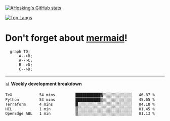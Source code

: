 [![AHosking's GitHub stats](https://github-readme-stats.vercel.app/api?username=ahosking&count_private=true&show_icons=true&theme=onedark&hide_rank=true&include_all_commits=true)](https://github.com/ahosking)

[![Top Langs](https://github-readme-stats.vercel.app/api/top-langs/?username=ahosking&layout=compact&theme=onedark)](https://github.com/ahosking)


# Don't forget about [mermaid](https://github.blog/2022-02-14-include-diagrams-markdown-files-mermaid/)!

```mermaid
  graph TD;
      A-->B;
      A-->C;
      B-->D;
      C-->D;
```
-------

📊 **Weekly development breakdown**

<!--START_SECTION:waka-->

```txt
TeX            54 mins         ███████████▓░░░░░░░░░░░░░   46.87 %
Python         53 mins         ███████████▒░░░░░░░░░░░░░   45.65 %
Terraform      4 mins          █░░░░░░░░░░░░░░░░░░░░░░░░   04.18 %
HCL            1 min           ▒░░░░░░░░░░░░░░░░░░░░░░░░   01.45 %
OpenEdge ABL   1 min           ▒░░░░░░░░░░░░░░░░░░░░░░░░   01.13 %
```

<!--END_SECTION:waka-->
